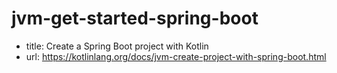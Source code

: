 # jvm-get-started-spring-boot

- title: Create a Spring Boot project with Kotlin
- url: <https://kotlinlang.org/docs/jvm-create-project-with-spring-boot.html>
